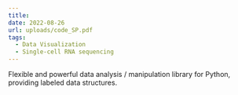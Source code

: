 ```yaml
---
title: 
date: 2022-08-26
url: uploads/code_SP.pdf
tags:
  - Data Visualization
  - Single-cell RNA sequencing
---
```


Flexible and powerful data analysis / manipulation library for Python, providing labeled data structures.

<!--more-->

